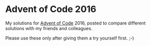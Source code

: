 # Advent of Code 2016

My solutions for [Advent of Code][aoc] 2016, posted to compare different solutions with my friends and colleagues.

Please use these only after giving them a try yourself first. ;-)


[aoc]: http://adventofcode.com
